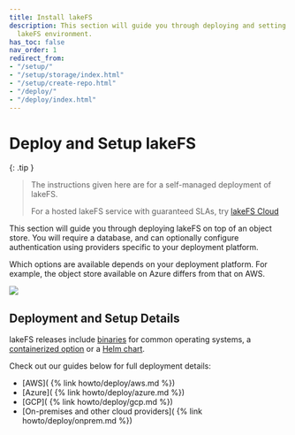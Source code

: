 ```yaml
---
title: Install lakeFS
description: This section will guide you through deploying and setting up a production
  lakeFS environment.
has_toc: false
nav_order: 1
redirect_from:
- "/setup/"
- "/setup/storage/index.html"
- "/setup/create-repo.html"
- "/deploy/"
- "/deploy/index.html"
---
```


# Deploy and Setup lakeFS

{: .tip }
> The instructions given here are for a self-managed deployment of lakeFS. 
> 
> For a hosted lakeFS service with guaranteed SLAs, try [lakeFS Cloud](https://lakefs.cloud)

This section will guide you through deploying lakeFS on top of an object store. You will require a database, and can optionally configure authentication using providers specific to your deployment platform. 

Which options are available depends on your deployment platform. For example, the object store available on Azure differs from that on AWS. 

![](/assets/img/deploy/deploy-lakefs.excalidraw.png)

## Deployment and Setup Details

lakeFS releases include [binaries](https://github.com/treeverse/lakeFS/releases) for common operating systems, a [containerized option](https://hub.docker.com/r/treeverse/lakefs) or a [Helm chart](https://artifacthub.io/packages/helm/lakefs/lakefs).

Check out our guides below for full deployment details: 

* [AWS]( {% link howto/deploy/aws.md %})
* [Azure]( {% link howto/deploy/azure.md %})
* [GCP]( {% link howto/deploy/gcp.md %})
* [On-premises and other cloud providers]( {% link howto/deploy/onprem.md %})